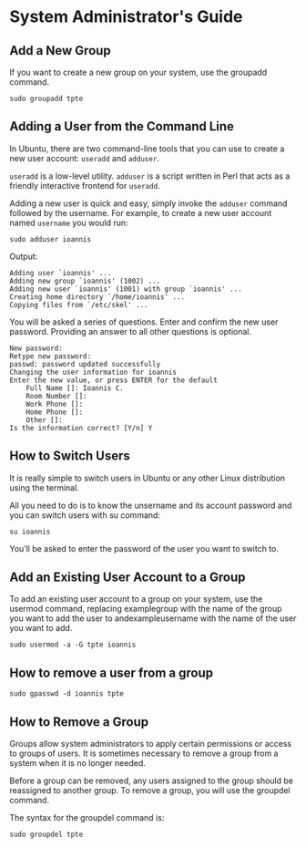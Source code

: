 # System Administrator's Guide

## Add a New Group

If you want to create a new group on your system, use the groupadd command.

```none
sudo groupadd tpte
```

## Adding a User from the Command Line

In Ubuntu, there are two command-line tools that you can use to create a new user account: `useradd` and `adduser`.

`useradd` is a low-level utility. `adduser` is a script written in Perl that acts as a friendly interactive frontend for `useradd`.

Adding a new user is quick and easy, simply invoke the `adduser` command followed by the username. For example, to create a new user account named `username` you would run:

```none
sudo adduser ioannis
```

Output:

```none
Adding user `ioannis' ...
Adding new group `ioannis' (1002) ...
Adding new user `ioannis' (1001) with group `ioannis' ...
Creating home directory `/home/ioannis' ...
Copying files from `/etc/skel' ...
```

You will be asked a series of questions. Enter and confirm the new user password. Providing an answer to all other questions is optional.

```none
New password: 
Retype new password: 
passwd: password updated successfully
Changing the user information for ioannis
Enter the new value, or press ENTER for the default
	Full Name []: Ioannis C.
	Room Number []: 
	Work Phone []: 
	Home Phone []: 
	Other []: 
Is the information correct? [Y/n] Y
```

## How to Switch Users

It is really simple to switch users in Ubuntu or any other Linux distribution using the terminal.

All you need to do is to know the unsername and its account password and you can switch users with su command:

```none
su ioannis
```

You’ll be asked to enter the password of the user you want to switch to.

## Add an Existing User Account to a Group

To add an existing user account to a group on your system, use the usermod command, replacing examplegroup with the name of the group you want to add the user to andexampleusername  with the name of the user you want to add.

```none
sudo usermod -a -G tpte ioannis
```

## How to remove a user from a group

```none
sudo gpasswd -d ioannis tpte
```

## How to Remove a Group

Groups allow system administrators to apply certain permissions or access to groups of users. It is sometimes necessary to remove a group from a system when it is no longer needed.

Before a group can be removed, any users assigned to the group should be reassigned to another group. To remove a group, you will use the groupdel command.

The syntax for the groupdel command is:

```none
sudo groupdel tpte
```
